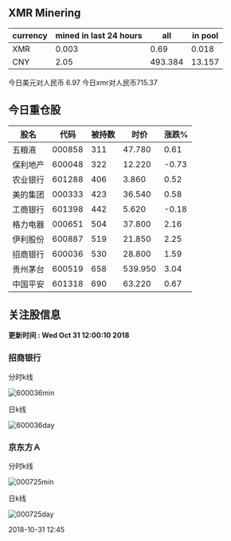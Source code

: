 ## XMR Minering

|currency|mined in last 24 hours|all|in pool|
|---|---|---|---|
|XMR|0.003|0.69|0.018|
|CNY|2.05|493.384|13.157|

今日美元对人民币 6.97	今日xmr对人民币715.37


## 今日重仓股 

|股名|代码|被持数|时价|涨跌%|
|---|---|---|---|---|
|五粮液|000858|311|47.780|0.61|
|保利地产|600048|322|12.220|-0.73|
|农业银行|601288|406|3.860|0.52|
|美的集团|000333|423|36.540|0.58|
|工商银行|601398|442|5.620|-0.18|
|格力电器|000651|504|37.800|2.16|
|伊利股份|600887|519|21.850|2.25|
|招商银行|600036|530|28.800|1.59|
|贵州茅台|600519|658|539.950|3.04|
|中国平安|601318|690|63.220|0.67|

## 关注股信息
**更新时间 : Wed Oct 31 12:00:10 2018**
### 招商银行 
分时k线

![600036min](http://image.sinajs.cn/newchart/min/n/sh600036.gif)

日k线

![600036day](http://image.sinajs.cn/newchart/daily/n/sh600036.gif)

### 京东方Ａ 
分时k线

![000725min](http://image.sinajs.cn/newchart/min/n/sz000725.gif)

日k线

![000725day](http://image.sinajs.cn/newchart/daily/n/sz000725.gif)

2018-10-31 12:45